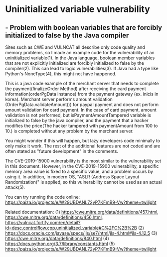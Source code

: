 # Uninitialized variable vulnerability
## - Problem with boolean variables that are forcibly initialized to false by the Java compiler

Sites such as CWE and VULNCAT all describe only code quality and memory problems, so I made an example code for the vulnerability of an uninitialized variable(1). In the Java language, boolean member variables that are not explicitly initialized are forcibly initialized to false by the compiler(2). This can lead to logic vulnerabilities(3). If Java had a type like Python's NoneType(4), this might not have happened.

This is a java code example of the merchant server that needs to complete the payment(finalizeOrder Method) after receiving the card payment information(orderPgData instance) from the payment gateway (ex. inicis in korea). Merchant server performs amount validation (OrderPgData.validateAmount()) for paypal payment and does not perform amount validation for card payment. In the case of card payment, amount validation is not performed, but isPaymentAmountTampered variable is initialized to false by the java compiler, and the payment that a hacker modifies the price(The hacker tampered with paymentAmount from 100 to 10.) is completed without any problem by the merchant server.

You might wonder if this will happen, but lazy developers code minimally to only make it work. The rest of the additional features are not coded and are often stated as "future development" in the comments.

The CVE-2019-15900 vulnerability is the most similar to the vulnerability set in this document. However, in the CVE-2019-15900 vulnerability, a specific memory area value is fixed to a specific value, and a problem occurs by using it. In addition, in modern OS, "ASLR (Address Space Layout Randomization)" is applied, so this vulnerability cannot be used as an actual attack(5).

You can try running the code online: https://paiza.io/projects/e/W29UBDANL72yP7KFmB9-Vw?theme=twilight

Related documentation:
(1) https://cwe.mitre.org/data/definitions/457.html, https://cwe.mitre.org/data/definitions/456.html, https://vulncat.fortify.com/en/detail?id=desc.controlflow.cpp.uninitialized_variable#C%2FC%2B%2B
(2) https://docs.oracle.com/javase/specs/jls/se7/html/jls-4.html#jls-4.12.5
(3) https://cwe.mitre.org/data/definitions/840.html
(4) https://docs.python.org/3.7/library/constants.html
(5) https://paiza.io/projects/e/W29UBDANL72yP7KFmB9-Vw?theme=twilight

